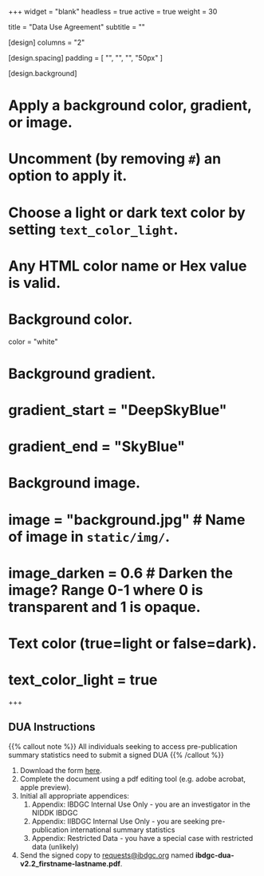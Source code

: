 +++
widget = "blank"
headless = true
active = true
weight = 30

title = "Data Use Agreement"
subtitle = ""

[design]
  columns = "2"

[design.spacing]
  padding = [ "", "", "", "50px" ]

[design.background]
  # Apply a background color, gradient, or image.
  #   Uncomment (by removing `#`) an option to apply it.
  #   Choose a light or dark text color by setting `text_color_light`.
  #   Any HTML color name or Hex value is valid.

  # Background color.
  color = "white"

  # Background gradient.
  # gradient_start = "DeepSkyBlue"
  # gradient_end = "SkyBlue"

  # Background image.
  # image = "background.jpg"  # Name of image in `static/img/`.
  # image_darken = 0.6  # Darken the image? Range 0-1 where 0 is transparent and 1 is opaque.

  # Text color (true=light or false=dark).
  # text_color_light = true

+++

## DUA Instructions

{{% callout note %}}
All individuals seeking to access pre-publication summary statistics need to submit a signed DUA
{{% /callout %}}

1. Download the form [here](https://drive.google.com/file/d/1S13EaXOAiCeCwPz9cYeJ6Hl2nMCqk0sx/view?usp=sharing).
1. Complete the document using a pdf editing tool (e.g. adobe acrobat, apple preview).
1. Initial all appropriate appendices:
    1. Appendix: IBDGC Internal Use Only - you are an investigator in the NIDDK IBDGC
    1. Appendix: IIBDGC Internal Use Only - you are seeking pre-publication international summary statistics
    1. Appendix: Restricted Data - you have a special case with restricted data (unlikely)
1. Send the signed copy to requests@ibdgc.org named **ibdgc-dua-v2.2_firstname-lastname.pdf**.

